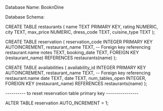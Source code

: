 Database Name: BooknDine 

Database Schema:

CREATE TABLE restaurants ( 
    name TEXT PRIMARY KEY, 
    rating NUMERIC,
    city TEXT, 
    max_price NUMERIC, 
    dress_code TEXT, 
    cuisine_type TEXT
);

CREATE TABLE reservation (
reservation_code INTEGER PRIMARY KEY AUTOINCREMENT, 
restaurant_name TEXT, -- Foreign key referencing restaurant.name notes TEXT,
booking_date TEXT,
FOREIGN KEY (restaurant_name) REFERENCES restaurants(name)
);


CREATE TABLE availabilities (
availability_id INTEGER PRIMARY KEY AUTOINCREMENT, 
restaurant_name TEXT, -- Foreign key referencing restaurant.name date TEXT,
date TEXT,
num_tables_open INTEGER,
FOREIGN KEY (restaurant_name) REFERENCES restaurants(name)
);



---------- to reset reservation table primary key ----------------

ALTER TABLE reservation AUTO_INCREMENT = 1;